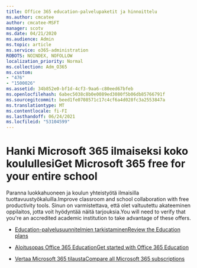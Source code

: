 ```yaml
---
title: Office 365 education-palvelupaketit ja hinnoittelu
ms.author: cmcatee
author: cmcatee-MSFT
manager: scotv
ms.date: 04/21/2020
ms.audience: Admin
ms.topic: article
ms.service: o365-administration
ROBOTS: NOINDEX, NOFOLLOW
localization_priority: Normal
ms.collection: Adm_O365
ms.custom:
- "476"
- "1500026"
ms.assetid: 34b852e0-bf1d-4cf3-9aa6-c80eed67bfeb
ms.openlocfilehash: 6abec5038c8b0e0089ed3080f5b06db85766791f
ms.sourcegitcommit: beed1fe0708571c17c4cf6a4d028fc3a2553847a
ms.translationtype: MT
ms.contentlocale: fi-FI
ms.lasthandoff: 06/24/2021
ms.locfileid: "53104599"
---
```

# <a name="get-microsoft-365-free-for-your-entire-school"></a><span data-ttu-id="e15fd-102">Hanki Microsoft 365 ilmaiseksi koko koulullesi</span><span class="sxs-lookup"><span data-stu-id="e15fd-102">Get Microsoft 365 free for your entire school</span></span>

<span data-ttu-id="e15fd-103">Paranna luokkahuoneen ja koulun yhteistyötä ilmaisilla tuottavuustyökaluilla.</span><span class="sxs-lookup"><span data-stu-id="e15fd-103">Improve classroom and school collaboration with free productivity tools.</span></span> <span data-ttu-id="e15fd-104">Sinun on varmistettava, että olet valtuutettu akateeminen oppilaitos, jotta voit hyödyntää näitä tarjouksia.</span><span class="sxs-lookup"><span data-stu-id="e15fd-104">You will need to verify that you're an accredited academic institution to take advantage of these offers.</span></span>
  
- [<span data-ttu-id="e15fd-105">Education-palvelusuunnitelmien tarkistaminen</span><span class="sxs-lookup"><span data-stu-id="e15fd-105">Review the Education plans</span></span>](https://products.office.com/academic/compare-office-365-education-plans)

- [<span data-ttu-id="e15fd-106">Aloitusopas Office 365 Education</span><span class="sxs-lookup"><span data-stu-id="e15fd-106">Get started with Office 365 Education</span></span>](https://support.office.com/article/get-started-with-office-365-education-ab02abe5-a1ee-458c-b749-5b44416ccf14?wt.mc_id=o365_portal_mmaven&ui=en-US&rs=en-US&ad=US)

- [<span data-ttu-id="e15fd-107">Vertaa Microsoft 365 tilausta</span><span class="sxs-lookup"><span data-stu-id="e15fd-107">Compare all Microsoft 365 subscriptions</span></span>](https://products.office.com/business/compare-more-office-365-for-business-plans)
